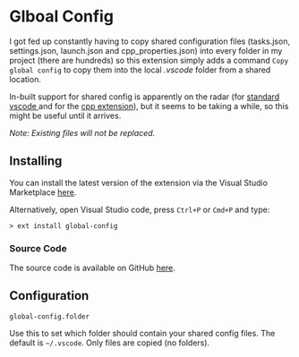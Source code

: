 # Glboal Config

I got fed up constantly having to copy shared configuration files (tasks.json, settings.json, launch.json and cpp_properties.json) into every folder in my project (there are hundreds) so this extension simply adds a command `Copy global config` to copy them into the local *.vscode* folder from a shared location.

In-built support for shared config is apparently on the radar (for [standard vscode ](https://github.com/Microsoft/vscode/issues/1435) and for the [cpp extension](https://github.com/Microsoft/vscode-cpptools/issues/996)), but it seems to be taking a while, so this might be useful until it arrives.

_Note: Existing files will not be replaced._

## Installing

You can install the latest version of the extension via the Visual Studio Marketplace [here](https://marketplace.visualstudio.com/items?itemName=Gruntfuggly.global-config).

Alternatively, open Visual Studio code, press `Ctrl+P` or `Cmd+P` and type:

    > ext install global-config

### Source Code

The source code is available on GitHub [here](https://github.com/Gruntfuggly/global-config).

## Configuration

`global-config.folder`

Use this to set which folder should contain your shared config files. The default is `~/.vscode`. Only files are copied (no folders).
